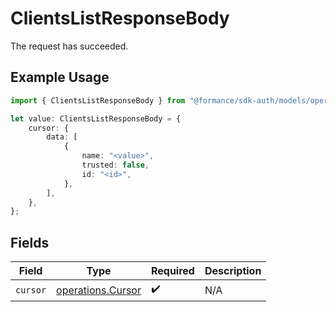 # ClientsListResponseBody

The request has succeeded.

## Example Usage

```typescript
import { ClientsListResponseBody } from "@formance/sdk-auth/models/operations";

let value: ClientsListResponseBody = {
    cursor: {
        data: [
            {
                name: "<value>",
                trusted: false,
                id: "<id>",
            },
        ],
    },
};
```

## Fields

| Field                                                  | Type                                                   | Required                                               | Description                                            |
| ------------------------------------------------------ | ------------------------------------------------------ | ------------------------------------------------------ | ------------------------------------------------------ |
| `cursor`                                               | [operations.Cursor](../../models/operations/cursor.md) | :heavy_check_mark:                                     | N/A                                                    |